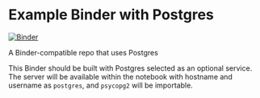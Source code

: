 # Example Binder with Postgres
[![Binder](http://mybinder.org/badge.svg)](http://mybinder.org/repo/binder-project/example-service-postgres)

A Binder-compatible repo that uses Postgres

This Binder should be built with Postgres selected as an optional service. The server will be available within the notebook with hostname and username as `postgres`, and `psycopg2` will be importable.
